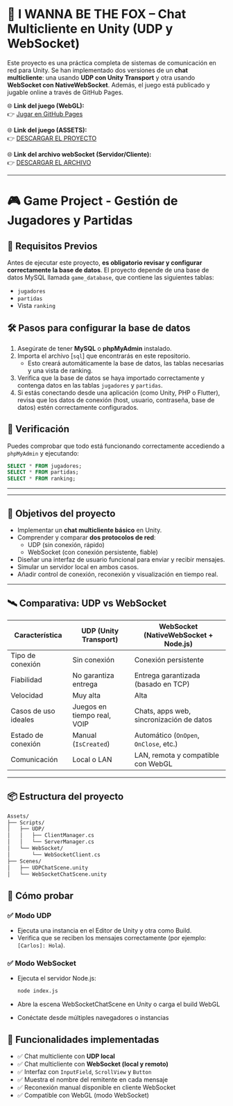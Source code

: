 # 🦊 I WANNA BE THE FOX – Chat Multicliente en Unity (UDP y WebSocket)

Este proyecto es una práctica completa de sistemas de comunicación en red para Unity. Se han implementado dos versiones de un **chat multicliente**: una usando **UDP con Unity Transport** y otra usando **WebSocket con NativeWebSocket**. Además, el juego está publicado y jugable online a través de GitHub Pages.

🌐 **Link del juego (WebGL):**  
👉 [Jugar en GitHub Pages](https://marchyxd.github.io/I_WANNA_BE_THE_FOX/)

🌐 **Link del juego (ASSETS):**  
👉 [DESCARGAR EL PROYECTO](https://drive.google.com/file/d/1YV4xTJUN1VRNohKusr3dmD7RMDfKcBM6/view?usp=sharing)

🌐 **Link del archivo webSocket (Servidor/Cliente):**  
👉 [DESCARGAR EL ARCHIVO](https://drive.google.com/file/d/1Z5ZHyZ43dXJxANp8bOeXR9X0k6jvDA-u/view?usp=sharing)

---

# 🎮 Game Project - Gestión de Jugadores y Partidas

## 📌 Requisitos Previos

Antes de ejecutar este proyecto, **es obligatorio revisar y configurar correctamente la base de datos**. El proyecto depende de una base de datos MySQL llamada `game_database`, que contiene las siguientes tablas:

- `jugadores`
- `partidas`
- Vista `ranking`

## 🛠️ Pasos para configurar la base de datos

1. Asegúrate de tener **MySQL** o **phpMyAdmin** instalado.
2. Importa el archivo [`sql`] que encontrarás en este repositorio.
   - Esto creará automáticamente la base de datos, las tablas necesarias y una vista de ranking.
3. Verifica que la base de datos se haya importado correctamente y contenga datos en las tablas `jugadores` y `partidas`.
4. Si estás conectando desde una aplicación (como Unity, PHP o Flutter), revisa que los datos de conexión (host, usuario, contraseña, base de datos) estén correctamente configurados.

## 🧪 Verificación

Puedes comprobar que todo está funcionando correctamente accediendo a `phpMyAdmin` y ejecutando:

```sql
SELECT * FROM jugadores;
SELECT * FROM partidas;
SELECT * FROM ranking;
```
---
---

## 🧠 Objetivos del proyecto

- Implementar un **chat multicliente básico** en Unity.
- Comprender y comparar **dos protocolos de red**:
  - UDP (sin conexión, rápido)
  - WebSocket (con conexión persistente, fiable)
- Diseñar una interfaz de usuario funcional para enviar y recibir mensajes.
- Simular un servidor local en ambos casos.
- Añadir control de conexión, reconexión y visualización en tiempo real.

---

## 🛰️ Comparativa: UDP vs WebSocket

| Característica       | UDP (Unity Transport)       | WebSocket (NativeWebSocket + Node.js)    |
|----------------------|-----------------------------|------------------------------------------|
| Tipo de conexión     | Sin conexión                | Conexión persistente                     |
| Fiabilidad           | No garantiza entrega        | Entrega garantizada (basado en TCP)      |
| Velocidad            | Muy alta                    | Alta                                     |
| Casos de uso ideales | Juegos en tiempo real, VOIP | Chats, apps web, sincronización de datos |
| Estado de conexión   | Manual (`IsCreated`)        | Automático (`OnOpen`, `OnClose`, etc.)   |
| Comunicación         | Local o LAN                 | LAN, remota y compatible con WebGL       |

---

## 📦 Estructura del proyecto

```bash
Assets/
├── Scripts/
│   ├── UDP/
│   │   ├── ClientManager.cs
│   │   └── ServerManager.cs
│   └── WebSocket/
│       └── WebSocketClient.cs
├── Scenes/
│   ├── UDPChatScene.unity
│   └── WebSocketChatScene.unity

```

## 🧪 Cómo probar

### ✅ Modo UDP

- Ejecuta una instancia en el Editor de Unity y otra como Build.
- Verifica que se reciben los mensajes correctamente (por ejemplo: `[Carlos]: Hola`).

### ✅ Modo WebSocket

- Ejecuta el servidor Node.js:

  ```bash
  node index.js
  ```
- Abre la escena WebSocketChatScene en Unity o carga el build WebGL

- Conéctate desde múltiples navegadores o instancias

## 🧱 Funcionalidades implementadas

- ✅ Chat multicliente con **UDP local**
- ✅ Chat multicliente con **WebSocket (local y remoto)**
- ✅ Interfaz con `InputField`, `ScrollView` y `Button`
- ✅ Muestra el nombre del remitente en cada mensaje
- ✅ Reconexión manual disponible en cliente WebSocket
- ✅ Compatible con WebGL (modo WebSocket)
